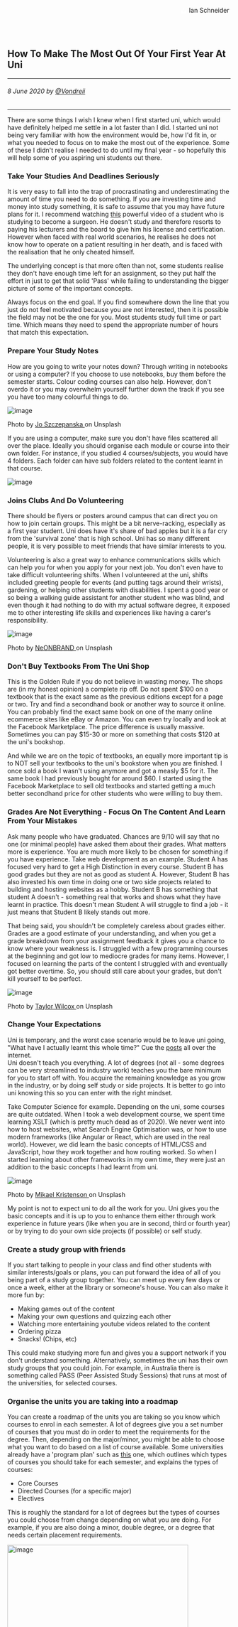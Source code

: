<div class="parallax" style="height: 350px; background-image: url('../../../assets/blog/uni-life/1st-year-uni/header.jpg');">
  <div class="imageTextCollage"><a class="photoCred" style="margin-top: 300px; float: right;" href="https://unsplash.com/@goian" target="_blank" rel="noopener noreferrer" title="Download free do whatever you want high-resolution photos from Igor Miske"><span style="display:inline-block;padding:2px 3px"><svg xmlns="http://www.w3.org/2000/svg" style="height:12px;width:auto;vertical-align:middle;top:-2px;fill:white" viewBox="0 0 32 32"><title>unsplash-logo</title><path d="M10 9V0h12v9H10zm12 5h10v18H0V14h10v9h12v-9z"></path></svg></span><span style="display:inline-block;padding:2px 3px">Ian Schneider</span></a></div>
</div>
<br>
<div class="writtenContent">

## How To Make The Most Out Of Your First Year At Uni
___

###### 8 June 2020 by [@Vondreii](https://www.instagram.com/vondreii/?hl=en)
___


There are some things I wish I knew when I first started uni, which would have definitely helped me settle in a lot faster than I did.
I started uni not being very familiar with how the environment would be, how I'd fit in, or what you needed to focus on to make the most out of the experience.
Some of these I didn't realise I needed to do until my final year - so hopefully this will help some of you aspiring uni students out there. 
    
### Take Your Studies And Deadlines Seriously

It is very easy to fall into the trap of procrastinating and underestimating the amount of time you need to do something.
If you are investing time and money into study something, it is safe to assume that you may have future plans for it. 
I recommend watching <a href="https://www.youtube.com/watch?v=bBiRs15JxfE&list=TLPQMDgwNjIwMjBIQmf5o79S4w&index=1">this</a> powerful video of a student who is studying to become a surgeon.
He doesn't study and therefore resorts to paying his lecturers and the board to give him his license and certification. However when faced with real world scenarios, he realises he does not know how to operate on a patient
resulting in her death, and is faced with the realisation that he only cheated himself.


The underlying concept is that more often than not, some students realise they don't have enough time left for an assignment, so they put half the effort in just to get that solid 'Pass'
while failing to understanding the bigger picture of some of the important concepts.

Always focus on the end goal. 
If you find somewhere down the line that you just do not feel motivated because you are not interested, then it is possible the field may not be the one for you.
Most students study full time or part time. Which means they need to spend the appropriate number of hours that match this expectation.

### Prepare Your Study Notes

How are you going to write your notes down? Through writing in notebooks or using a computer? If you choose to use notebooks, buy them before the semester starts.
Colour coding courses can also help. However, don't overdo it or you may overwhelm yourself further down the track if you see you have too many colourful things to do.

<!-- ----------- Image ----------- -->
<div class="blog-image-container">
  <img src="../../../assets/blog/uni-life/1st-year-uni/sticky-notes.jpg" alt="image" class="blog-image"/>
  <div class="content-photo-credit"><p>Photo by <a href="https://unsplash.com/@joszczepanska">Jo Szczepanska </a>on Unsplash</p></div>
</div>
<!-- ----------------------------- -->

If you are using a computer, make sure you don't have files scattered all over the place. Ideally you should organise each module or course into their own folder.
For instance, if you studied 4 courses/subjects, you would have 4 folders. Each folder can have sub folders related to the content learnt in that course.

<!-- ----------- Image ----------- -->
<div class="blog-image-container">
  <img src="../../../assets/blog/uni-life/1st-year-uni/files-notes.PNG" alt="image" class="blog-image"/>
</div>
<!-- ----------------------------- -->
	
### Joins Clubs And Do Volunteering

There should be flyers or posters around campus that can direct you on how to join certain groups. 
This might be a bit nerve-racking, especially as a first year student. Uni does have it's share of bad apples but it is a far cry from the 'survival zone' that is high school.
Uni has so many different people, it is very possible to meet friends that have similar interests to you. 

Volunteering is also a great way to enhance communications skills which can help you for when you apply for your next job.
You don't even have to take difficult volunteering shifts. 
When I volunteered at the uni, shifts included greeting people for events (and putting tags around their wrists),
gardening, or helping other students with disabilities. I spent a good year or so being a walking guide assistant for another student who was blind, and even though it had nothing to do with my actual software degree,
it exposed me to other interesting life skills and experiences like having a carer's responsibility.

<!-- ----------- Image ----------- -->
<div class="blog-image-container">
  <img src="../../../assets/blog/uni-life/1st-year-uni/gardening.jpg" alt="image" class="blog-image"/>
  <div class="content-photo-credit"><p>Photo by <a href="https://unsplash.com/@neonbrand">NeONBRAND </a>on Unsplash</p></div>
</div>
<!-- ----------------------------- -->
	
### Don't Buy Textbooks From The Uni Shop

This is the Golden Rule if you do not believe in wasting money. The shops are (in my honest opinion) a complete rip off.
Do not spent $100 on a textbook that is the exact same as the previous editions except for a page or two.
Try and find a secondhand book or another way to source it online. You can probably find the exact same book on one of the many online ecommerce sites like eBay or Amazon. 
You can even try locally and look at the Facebook Marketplace. The price difference is usually massive. Sometimes you can pay $15-30 or more on something that costs $120 at the uni's bookshop.

And while we are on the topic of textbooks, an equally more important tip is to NOT sell your textbooks to the uni's bookstore when you are finished. 
I once sold a book I wasn't using anymore and got a measly $5 for it. The same book I had previously bought for around $60.
I started using the Facebook Marketplace to sell old textbooks and started getting a much better secondhand price for other students
who were willing to buy them.  
	
### Grades Are Not Everything - Focus On The Content And Learn From Your Mistakes

Ask many people who have graduated. Chances are 9/10 will say that no one (or minimal people) have asked them about their grades.
What matters more is experience. You are much more likely to be chosen for something if you have experience.
Take web development as an example. Student A has focused very hard to get a High Distinction in every course. Student B
has good grades but they are not as good as student A. However, Student B has also invested his own time in doing one or two side projects related to building and hosting websites
as a hobby. Student B has something that student A doesn't - something real that works and shows what they have learnt
in practice. This doesn't mean Student A will struggle to find a job - it just means that Student B likely stands out more.

That being said, you shouldn't be completely careless about grades either. Grades are a good estimate of your understanding, and when you get a grade breakdown from your assignment feedback it gives you a chance to 
know where your weakness is. I struggled with a few programming courses at the beginning and 
got low to mediocre grades for many items. However, I focused on learning the parts of the content I struggled with and eventually got better overtime.
So, you should still care about your grades, but don't kill yourself to be perfect. 

<!-- ----------- Image ----------- -->
<div class="blog-image-container">
  <img src="../../../assets/blog/uni-life/1st-year-uni/grades.jpg" alt="image" class="blog-image"/>
  <div class="content-photo-credit"><p>Photo by <a href="https://unsplash.com/@taypaigey">Taylor Wilcox </a>on Unsplash</p></div>
</div>
<!-- ----------------------------- -->
	
### Change Your Expectations

Uni is temporary, and the worst case scenario would be to leave uni going, "What have I actually learnt this whole time?" 
Cue the <a href="https://softwareengineering.stackexchange.com/questions/43528/im-graduating-with-a-computer-science-degree-but-i-dont-feel-like-i-know-how-t/43652">posts</a> all over the internet.  
Uni doesn't teach you everything. A lot of degrees (not all - some degrees can be very streamlined to industry work) teaches you the bare minimum for you to start off with. You acquire the remaining knowledge as you grow in the industry, or by doing self study or side projects.
It is better to go into uni knowing this so you can enter with the right mindset.

Take Computer Science for example. Depending on the uni, some courses are quite outdated. 
When I took a web development course, we spent time learning XSLT (which is pretty much dead as of 2020). We never went into how to host websites, 
what Search Engine Optimisation was, or how to use modern frameworks (like Angular or React, which are used in the real world). 
However, we did learn the basic concepts of HTML/CSS and JavaScript, how they work together and how routing worked.
So when I started learning about other frameworks in my own time, they were just an addition to the basic concepts I had learnt from uni. 

<!-- ----------- Image ----------- -->
<div class="blog-image-container">
  <img src="../../../assets/blog/uni-life/1st-year-uni/lecture.jpg" alt="image" class="blog-image"/>
  <div class="content-photo-credit"><p>Photo by <a href="https://unsplash.com/@mikael_k">Mikael Kristenson </a>on Unsplash</p></div>
</div>
<!-- ----------------------------- -->

My point is not to expect uni to do all the work for you. Uni gives you the basic concepts and it is up to you to enhance them either through work experience in future years (like when you are in second, third or fourth year) 
or by trying to do your own side projects (if possible) or self study.

### Create a study group with friends

If you start talking to people in your class and find other students with similar interests/goals or plans, you can put forward the idea 
of all of you being part of a study group together. You can meet up every few days or once a week, either at the library or someone's house. You can also make it more fun by:

<ul>
  <li>Making games out of the content</li>
  <li>Making your own questions and quizzing each other</li>
  <li>Watching more entertaining youtube videos related to the content</li>
  <li>Ordering pizza</li>
  <li>Snacks! (Chips, etc)</li>
</ul>

This could make studying more fun and gives you a support network if you don't understand something. Alternatively, sometimes the uni has their own study groups
that you could join. For example, in Australia there is something called PASS (Peer Assisted Study Sessions) that runs at most of the universities, for selected courses.
	
### Organise the units you are taking into a roadmap

You can create a roadmap of the units you are taking so you know which courses to enrol in each semester. 
A lot of degrees give you a set number of courses that you must do in order to meet the requirements for the degree. Then, depending on the major/minor, you might be able to choose what you want to do based on a list of course available.
Some universities already have a 'program plan' such as <a href="https://www.newcastle.edu.au/__data/assets/pdf_file/0003/315228/B_Info_Tech_11497_2014-2016.pdf">this</a> one,
which outlines which types of courses you should take for each semester, and explains the types of courses:

<ul>
  <li>Core Courses</li>
  <li>Directed Courses (for a specific major)</li>
  <li>Electives</li>
</ul> 

This is roughly the standard for a lot of degrees but the types of courses you could choose from change depending on what you are doing. For example, if you are also doing a minor, double degree, or a degree that needs certain placement requirements.

<!-- ----------- Image ----------- -->
<div class="blog-image-container">
  <img src="../../../assets/blog/uni-life/1st-year-uni/roadmap.PNG" alt="image" class="blog-image" style="width:90%"/>
  <div class="content-photo-credit"><p>Roadmap that I used</p></div>
</div>
<!-- ----------------------------- -->

However, sometimes it is good to lay out what you plan to do in advance so you don't get lost half way through. 
You want to avoid finishing your 3 or 4 years and realising you ended up doing 5 electives (instead of 4), therefore missing something else.
I was already in my third year when I started losing track of the courses I had done and what I needed to do, and almost went over the limit for the amount of 1000-level courses I was allowed to take.
I created these for myself to help plan my courses, you can download any of them as examples or change them to fit your own:

<ul>
  <li><a href="../../../assets/downloads/courses-needed.docx">List of Courses Needed/Completed</a></li>
  <li><a href="../../../assets/downloads/roadmap.xlsx">Example Roadmap</a></li>
</ul>

All I did was list the name of the courses I planned to take and when. You can start by listing courses that seem interesting, and then changing them later if you change your mind. 

### Ask for help, feedback, advice or improvements from lecturers

If there is anything you are unsure of, ask. Develop a line of communication between yourself and the lecturer/tutors. If there is something you do not understand, and you continuously choose to 'worry about it later' 
it will all add up in the final few weeks of the course. If you get to week 12, and ask a lecturer a question to something that you learnt in week 2, they will likely just answer it with 'Why didn't you ask me this earlier?'  

When you do get feedback for an assignment, don't complain if you were marked down and you don't know why. And don't fight with the lecturer/tutor about the mark because it honestly doesn't matter (as explained earlier).
Ask them why you were marked down. If it was a mistake, they will be sure to correct it. If it wasn't a mistake, they will hopefully explain why and you can take it as an opportunity to learn how to do it better for next time.
Even if you do not agree with the lecturer or tutor, you can still have a healthy discussion with them and accept that you have different viewpoints.

### Contribute to Group Projects

I'm always confused about students who enrol in a course and then disappear just because they find out it needs groupwork (and therefore think they can slack off because other people are doing the work).
The first section explains how you need to take your studies seriously. Leaving other group members to do all the work will cause you to miss out on the concepts you are meant to learn
(it is also likely your group members are going to want to scale the marks to affect your contribution, so you will probably still get a 0).

<!-- ----------- Image ----------- -->
<div class="blog-image-container">
  <img src="../../../assets/blog/uni-life/1st-year-uni/groupwork.jpg" alt="image" class="blog-image"/>
  <div class="content-photo-credit"><p>Photo by <a href="https://unsplash.com/@dylandgillis">Dylan Gillis </a>on Unsplash</p></div>
</div>
<!-- ----------------------------- -->

Even if you do manage to finish uni while always abandoning group members, this is still terrible practice for real world scenarios. 
A lot of workplaces require collaboration with team members, clients or sometimes other businesses, and there will be worse repercussions if you do the same thing there. 
	
### Always keep a backup of your assignments

Regularly back up your files, assignments and class content. When I was in my first year, I had an assignment due in two days (which I had completed, and was just finalising). The day before submission my laptop had the 'Blue Screen of Death' and I could not longer use my laptop to do anything.
Not able to use my computer = not able to retrieve the files and transfer them to another computer. I tried going to computer repair shops to enquire about quick data retrieval but they all said they would not be able to retrieve the data fast enough.
So I resorted to redoing my assignment all over again the night before it was due. Don't learn the hard way - back up your files.
	
### Consider applying for jobs on campus

If you are not currently working, you can probably consider getting a job on campus.
Some universities have portals where you can search or enquire about on campus jobs. Otherwise, you can probably learn more about them through fliers, job postings, word of mouth, or simply by asking around.
In most cases, the jobs are catered towards students so the hours are very flexible. 

If you have a free 4 hour block on Wednesday afternoon, you could have a shift working at the front service center or giving advice to other students.
This is a great way to be proactive as a student and make connections with seniors already in the workforce. It also gives you a chance to improve interpersonal skills such as communication.
Trying to balance studying time, class time and work time is also one of the best ways to practice time management.
	
### Conclusion

Starting uni can be a very exciting, nerve-racking and stressful experience, especially if you don't know what to expect. But being prepared and having an outline of what you can do can help at the beginning. Taking small actions can also help, like establishing a network (either through friends, or lecturers themselves)
or by changing your mindset to look at the bigger picture. Good luck and congratulations on starting a new chapter in life :) 
	
<br><br>

</div>